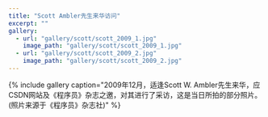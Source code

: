```yaml
---
title: "Scott Ambler先生来华访问"
excerpt: ""
gallery:
  - url: "gallery/scott/scott_2009_1.jpg"
    image_path: "gallery/scott/scott_2009_1.jpg"
  - url: "gallery/scott/scott_2009_2.jpg"
    image_path: "gallery/scott/scott_2009_2.jpg"
---
```


{% include gallery caption="2009年12月，适逢Scott W. Ambler先生来华，应CSDN网站及《程序员》杂志之邀，对其进行了采访，这是当日所拍的部分照片。(照片来源于《程序员》杂志社)" %}